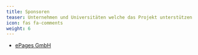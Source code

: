 ```yaml
---
title: Sponsoren
teaser: Unternehmen und Universitäten welche das Projekt unterstützen
icon: fas fa-comments
weight: 6
---
```


- [ePages GmbH](https://developer.epages.com/about/)
